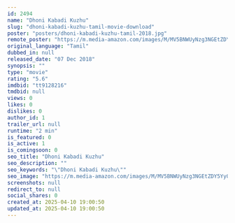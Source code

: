```yaml
---
id: 2494
name: "Dhoni Kabadi Kuzhu"
slug: "dhoni-kabadi-kuzhu-tamil-movie-download"
poster: "posters/dhoni-kabadi-kuzhu-tamil-2018.jpg"
remote_poster: "https://m.media-amazon.com/images/M/MV5BNWUyNzg3NGEtZDY5Yy00NDQ5LWE4MzEtNTc5ZmViMjY4ZDNjXkEyXkFqcGdeQXVyMzMxMDUzNTk@._V1_SX300.jpg"
original_language: "Tamil"
dubbed_in: null
released_date: "07 Dec 2018"
synopsis: ""
type: "movie"
rating: "5.6"
imdbid: "tt9128216"
tmdbid: null
views: 0
likes: 0
dislikes: 0
author_id: 1
trailer_url: null
runtime: "2 min"
is_featured: 0
is_active: 1
is_comingsoon: 0
seo_title: "Dhoni Kabadi Kuzhu"
seo_description: ""
seo_keywords: "\"Dhoni Kabadi Kuzhu\""
seo_image: "https://m.media-amazon.com/images/M/MV5BNWUyNzg3NGEtZDY5Yy00NDQ5LWE4MzEtNTc5ZmViMjY4ZDNjXkEyXkFqcGdeQXVyMzMxMDUzNTk@._V1_SX300.jpg"
screenshots: null
redirect_to: null
social_shares: 0
created_at: 2025-04-10 19:00:50
updated_at: 2025-04-10 19:00:50
---
```


